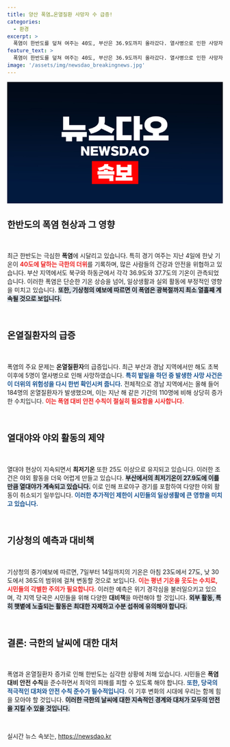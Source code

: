 ```yaml
---
title: 양산 폭염…온열질환 사망자 수 급증!
categories:
  - 환경
excerpt: >
  폭염이 한반도를 덮쳐 여주는 40도, 부산은 36.9도까지 올라갔다. 열사병으로 인한 사망자가 잇따르고 있어 긴급 대응이 필요하다. 광복절 이후에도 열흘간 무더위가 계속될 전망이다.
feature_text: >
  폭염이 한반도를 덮쳐 여주는 40도, 부산은 36.9도까지 올라갔다. 열사병으로 인한 사망자가 잇따르고 있어 긴급 대응이 필요하다. 광복절 이후에도 열흘간 무더위가 계속될 전망이다.
image: '/assets/img/newsdao_breakingnews.jpg'
---
```


<p><img src="/assets/img/newsdao_breakingnews.jpg" alt="ontimetimes 속보" /></p>

<h2 data-ke-size="size26">한반도의 폭염 현상과 그 영향</h2>

<p data-ke-size="size16">&nbsp;</p>

<p>최근 한반도는 극심한 <b>폭염</b>에 시달리고 있습니다. 특히 경기 여주는 지난 4일에 한낮 기온이 <b><span style="color: #ee2323;">40도에 달하는 극한의 더위</span></b>를 기록하며, 많은 사람들의 건강과 안전을 위협하고 있습니다. 부산 지역에서도 북구와 하동군에서 각각 36.9도와 37.7도의 기온이 관측되었습니다. 이러한 폭염은 단순한 기온 상승을 넘어, 일상생활과 실외 활동에 부정적인 영향을 미치고 있습니다. <b><span style="background-color: #21538527;">또한, 기상청의 예보에 따르면 이 폭염은 광복절까지 최소 열흘째 계속될 것으로 보입니다.</span></b></p>

<p data-ke-size="size16">&nbsp;</p>

<h2 data-ke-size="size26">온열질환자의 급증</h2>

<p data-ke-size="size16">&nbsp;</p>

<p>폭염의 주요 문제는 <b>온열질환자</b>의 급증입니다. 최근 부산과 경남 지역에서만 해도 초복 이후에 5명이 열사병으로 인해 사망하였습니다. <b><span style="color: #1a5490;">특히 밭일을 하던 중 발생한 사망 사건은 이 더위의 위험성을 다시 한번 확인시켜 줍니다.</span></b> 전체적으로 경남 지역에서는 올해 들어 184명의 온열질환자가 발생했으며, 이는 지난 해 같은 기간의 110명에 비해 상당히 증가한 수치입니다. <b><span style="color: #ee2323;">이는 폭염 대비 안전 수칙이 절실히 필요함을 시사합니다.</span></b></p>

<p data-ke-size="size16">&nbsp;</p>

<h2 data-ke-size="size26">열대야와 야외 활동의 제약</h2>

<p data-ke-size="size16">&nbsp;</p>

<p>열대야 현상이 지속되면서 <b>최저기온</b> 또한 25도 이상으로 유지되고 있습니다. 이러한 조건은 야외 활동을 더욱 어렵게 만들고 있습니다. <b><span style="background-color: #21538527;">부산에서의 최저기온이 27.9도에 이를 만큼 열대야가 계속되고 있습니다.</span></b> 이로 인해 프로야구 경기를 포함하여 다양한 야외 활동이 취소되기 일쑤입니다. <b><span style="color: #1a5490;">이러한 추가적인 제한이 시민들의 일상생활에 큰 영향을 미치고 있습니다.</span></b></p>

<p data-ke-size="size16">&nbsp;</p>

<h2 data-ke-size="size26">기상청의 예측과 대비책</h2>

<p data-ke-size="size16">&nbsp;</p>

<p>기상청의 중기예보에 따르면, 7일부터 14일까지의 기온은 아침 23도에서 27도, 낮 30도에서 36도의 범위에 걸쳐 변동할 것으로 보입니다. <b><span style="color: #ee2323;">이는 평년 기온을 웃도는 수치로, 시민들의 각별한 주의가 필요합니다.</span></b> 이러한 예측은 위기 경각심을 불러일으키고 있으며, 각 지역 당국은 시민들을 위해 다양한 <b>대비책</b>을 마련해야 할 것입니다. <b><span style="background-color: #21538527;">외부 활동, 특히 햇볕에 노출되는 활동은 최대한 자제하고 수분 섭취에 유의해야 합니다.</span></b></p>

<p data-ke-size="size16">&nbsp;</p>

<h2 data-ke-size="size26">결론: 극한의 날씨에 대한 대처</h2>

<p data-ke-size="size16">&nbsp;</p>

<p>폭염과 온열질환자 증가로 인해 한반도는 심각한 상황에 처해 있습니다. 시민들은 <b>폭염 대비 안전 수칙</b>을 준수하면서 최악의 피해를 피할 수 있도록 해야 합니다. <b><span style="color: #1a5490;">또한, 당국의 적극적인 대처와 안전 수칙 준수가 필수적입니다.</span></b> 이 기후 변화의 시대에 우리는 함께 힘을 모아야 할 것입니다. <b><span style="background-color: #21538527;">이러한 극한의 날씨에 대한 지속적인 경계와 대처가 모두의 안전을 지킬 수 있을 것입니다.</span></b></p>

<p data-ke-size="size16">&nbsp;</p>
실시간 뉴스 속보는, <a href="https://newsdao.kr" rel="dofollow">https://newsdao.kr</a>


